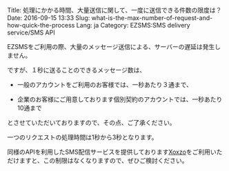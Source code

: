 Title: 処理にかかる時間、大量送信に関して、一度に送信できる件数の限度は？
Date: 2016-09-15 13:33
Slug: what-is-the-max-number-of-request-and-how-quick-the-process
Lang: ja
Category: EZSMS:SMS delivery service/SMS API

EZSMSをご利用の際、大量のメッセージ送信による、サーバーの遅延は発生しません。

ですが、１秒に送ることのできるメッセージ数は、

* 一般のアカウントをご利用のお客様では、一秒あたり３通まで、

* 企業のお客様にご用意しております個別契約のアカウントでは、一秒あたり10通まで

とさせていただいておりますので、その点、ご了承ください。

一つのリクエストの処理時間は1秒から3秒となります。

同様のAPIを利用したSMS配信サービスを提供しております[Xoxzo](https://www.xoxzo.com/ja/)をご利用いただけますと、この制限はなくなりますので、ぜひご検討ください。